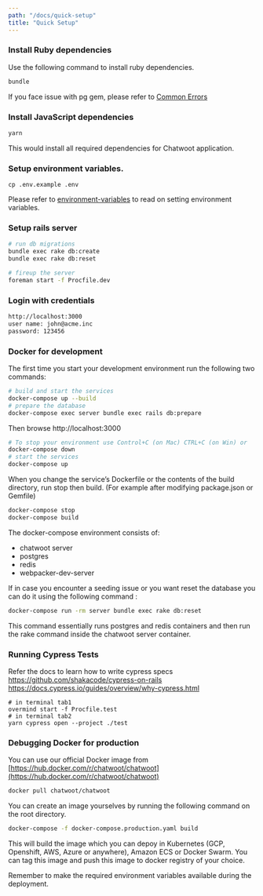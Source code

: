 ```yaml
---
path: "/docs/quick-setup"
title: "Quick Setup"
---
```


### Install Ruby dependencies

Use the following command to install ruby dependencies.

```bash
bundle
```

If you face issue with pg gem, please refer to [Common Errors](/docs/common-errors#pg-gem-installation-error)

### Install JavaScript dependencies

```bash
yarn
```

This would install all required dependencies for Chatwoot application.

### Setup environment variables.

```
cp .env.example .env
```

Please refer to [environment-variables](./environment-variables) to read on setting environment variables.

### Setup rails server

```bash
# run db migrations
bundle exec rake db:create
bundle exec rake db:reset

# fireup the server
foreman start -f Procfile.dev
```

### Login with credentials

```bash
http://localhost:3000
user name: john@acme.inc
password: 123456
```

### Docker for development

The first time you start your development environment run the following two commands:

```bash
# build and start the services
docker-compose up --build
# prepare the database
docker-compose exec server bundle exec rails db:prepare
```
Then browse http://localhost:3000

```bash
# To stop your environment use Control+C (on Mac) CTRL+C (on Win) or
docker-compose down
# start the services
docker-compose up
```

When you change the service’s Dockerfile or the contents of the build directory, run stop then build. (For example after modifying package.json or Gemfile)

```bash
docker-compose stop
docker-compose build
```


The docker-compose environment consists of:
- chatwoot server
- postgres
- redis
- webpacker-dev-server

If in case you encounter a seeding issue or you want reset the database you can do it using the following command :

```bash
docker-compose run -rm server bundle exec rake db:reset
```

This command essentially runs postgres and redis containers and then run the rake command inside the chatwoot server container.

### Running Cypress Tests

Refer the docs to learn how to write cypress specs
https://github.com/shakacode/cypress-on-rails
https://docs.cypress.io/guides/overview/why-cypress.html

```
# in terminal tab1
overmind start -f Procfile.test
# in terminal tab2
yarn cypress open --project ./test
```


### Debugging Docker for production

You can use our official Docker image from [https://hub.docker.com/r/chatwoot/chatwoot](https://hub.docker.com/r/chatwoot/chatwoot)

```bash
docker pull chatwoot/chatwoot
```

You can create an image yourselves by running the following command on the root directory.

```bash
docker-compose -f docker-compose.production.yaml build
```

This will build the image which you can depoy in Kubernetes (GCP, Openshift, AWS, Azure or anywhere), Amazon ECS or Docker Swarm. You can tag this image and push this image to docker registry of your choice.

Remember to make the required environment variables available during the deployment.
